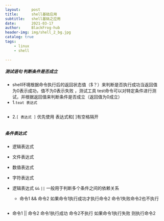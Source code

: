 ```yaml
---
layout:     post
title:      shell基础应用
subtitle:   shell基础之应用
date:       2021-03-17
author:     BlackFrog-hub
header-img: img/shell_2_bg.jpg
catalog: true
tags:
    - linux
    - shell
      
---
```

##### 测试语句 判断条件是否成立
- shell环境根据命令执行后的返回状态值（$？）来判断是否执行成功当返回值为0表示成功，值不为0表示失败 ，测试工具  test命令可以对特定条件进行测试，并根据返回值来判断条件是否成立（返回值为0成立）
- 1.`teat 表达式`

```bash

```
- 2.`[ 表达式 ]` 优先使用 表达式和[ ]有空格隔开

```bash

```
##### 条件表达式
- 逻辑表达式
- 文件表达式
- 数值表达式
- 字符表达式

- 逻辑表达式 `&&` `||` 一般用于判断多个条件之间的依赖关系
  - 命令1 && 命令2  如果命令1执行成功才执行命令2 命令1失败命令2也不执行
```bash

```
  - 命令1 || 命令2  命令1执行成功 命令2不执行 如果命令1执行失败 则执行命令2


